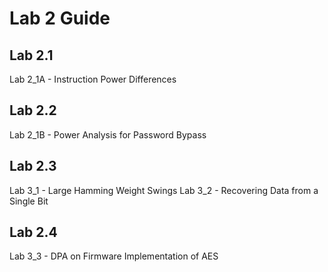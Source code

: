# Lab 2 Guide

## Lab 2.1
Lab 2_1A - Instruction Power Differences

## Lab 2.2
Lab 2_1B - Power Analysis for Password Bypass

## Lab 2.3
Lab 3_1 - Large Hamming Weight Swings
Lab 3_2 - Recovering Data from a Single Bit

## Lab 2.4
Lab 3_3 - DPA on Firmware Implementation of AES 

